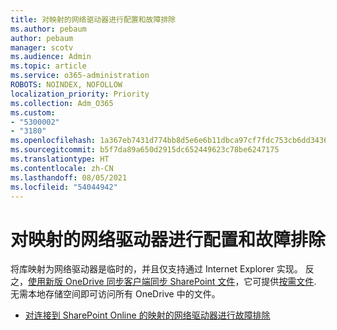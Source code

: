 ```yaml
---
title: 对映射的网络驱动器进行配置和故障排除
ms.author: pebaum
author: pebaum
manager: scotv
ms.audience: Admin
ms.topic: article
ms.service: o365-administration
ROBOTS: NOINDEX, NOFOLLOW
localization_priority: Priority
ms.collection: Adm_O365
ms.custom:
- "5300002"
- "3180"
ms.openlocfilehash: 1a367eb7431d774bb8d5e6e6b11dbca97cf7fdc753cb6dd34363d6d73f1a9d1c
ms.sourcegitcommit: b5f7da89a650d2915dc652449623c78be6247175
ms.translationtype: HT
ms.contentlocale: zh-CN
ms.lasthandoff: 08/05/2021
ms.locfileid: "54044942"
---
```

# <a name="configure-and-troubleshoot-mapped-network-drives"></a>对映射的网络驱动器进行配置和故障排除

将库映射为网络驱动器是临时的，并且仅支持通过 Internet Explorer 实现。 反之，[使用新版 OneDrive 同步客户端同步 SharePoint 文件](https://support.office.com/article/6de9ede8-5b6e-4503-80b2-6190f3354a88)，它可提供[按需文件](https://support.office.com/article/0e6860d3-d9f3-4971-b321-7092438fb38e). 无需本地存储空间即可访问所有 OneDrive 中的文件。

- [对连接到 SharePoint Online 的映射的网络驱动器进行故障排除](https://docs.microsoft.com/sharepoint/support/administration/troubleshoot-mapped-network-drives)
